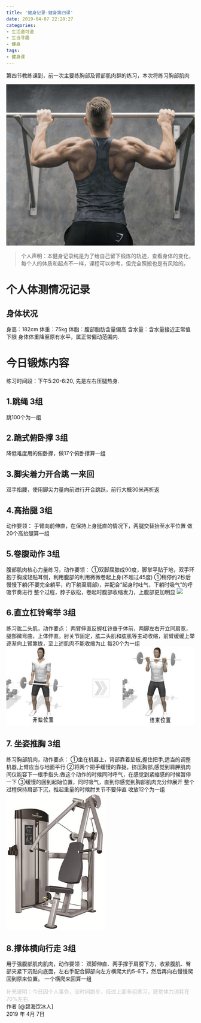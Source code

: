 ```yaml
---
title: '健身记录-健身第四课'
date: 2019-04-07 22:28:27
categories:
- 生活道可道
- 生当寻趣
- 健身
tags:
- 健身课
---
```





第四节教练课到，前一次主要练胸部及臂部肌肉群的练习，本次将练习胸部肌肉

![](https://raw.githubusercontent.com/liruixue/muqiaosite/master/images/life-gym/class4-home.jpg)
<!-- more -->
>个人声明：本健身记录纯是为了给自己留下锻炼的轨迹，查看身体的变化，每个人的体质和起点不一样，课程可以参考，但完全照搬也是有风险的。


#  个人体测情况记录
##  身体状况
身高：182cm
体重：75kg
体脂：腹部脂肪含量偏高
含水量：含水量接近正常值下限
身体体重降至原有水平，属正常偏动范围内.
#  今日锻炼内容
练习时间段：下午5:20-6:20, 先是左右压腿热身.
##  1.跳绳   3组
跳100个为一组
##  2.跪式俯卧撑   3组
降低难度用的俯卧撑，做17个俯卧撑算一组
##  3.脚尖着力开合跳  一来回
双手掐腰，使用脚尖力量向前进行开合跳跃，前行大概30米再折返
##  4.高抬腿   3组
动作要领：
手臂向前伸直，在保持上身挺直的情况下，两腿交替抬至水平位置
做20个高抬腿算一组
##  5.卷腹动作  3组
腹部肌肉核心力量练习，动作要领：
①双脚屈膝成90度，脚掌平贴于地，双手环抱于胸或轻贴耳侧，利用腹部的利用微微卷起上身(不超过45度)
①稍停约2秒后慢慢下躺(不要完全躺平，约下躺至肩部)，并配合“起身时吐气，下躺时吸气”的呼吸节奏进行
整个过程，脖子放松，卷起时腹部收缩发力，上腹部更加明显
![](https://raw.githubusercontent.com/liruixue/muqiaosite/master/images/life-gym/class4-juanfu.jpg)
##  6.直立杠铃弯举  3组
练习肱二头肌，动作要点：
两臂伸直反握杠铃垂于体前，两脚左右开立同肩宽，腿部微弯曲，上体伸直。肘关节固定，肱二头肌和肱肌等主动收缩，前臂缓缓上举逐渐向上臂靠拢，至上述肌肉不能收缩为止
每20个为一组
![](https://raw.githubusercontent.com/liruixue/muqiaosite/master/images/life-gym/class3-gangling.jpg)
##  7. 坐姿推胸  3组
练习胸部肌肉，动作要点：
①坐在机器上，背部靠着垫板,握住把手,适当的调整机器,上臂应当与地面平行
②将两个把手缓慢的靠拢，挤压胸部,感觉到肩胛肌肉间仅能容下一根手指头.做这个动作的时候同时呼气，在感觉到紧缩感的时候暂停一下
③缓慢的回到起始位置，同时吸气，直到你感觉到胸部肌肉充分伸展开
整个过程保持肩部下沉，推起重量的时候肘关节不要伸直
收放12个为一组
![](https://raw.githubusercontent.com/liruixue/muqiaosite/master/images/life-gym/class4-seat-chest.jpg)
##  8.撑体横向行走  3组
用于强腹部肌肉肌肉，动作要领：
双脚伸直、两手撑于肩膀下方，收紧腹肌、臀部夹紧下沉贴向底面，左右手配合脚部向左方横爬大约5-6下，然后再向右慢慢爬回到原来位置。
一个横爬来回算一组

<font color=#c3c3c3>补充说明：今日因个人事务，没时间跑步，经过上面多组练习，感觉体力消耗在70%左右.</font>
</br>
作者 [@碧海饮冰人]    
2019 年 4月 7日    



